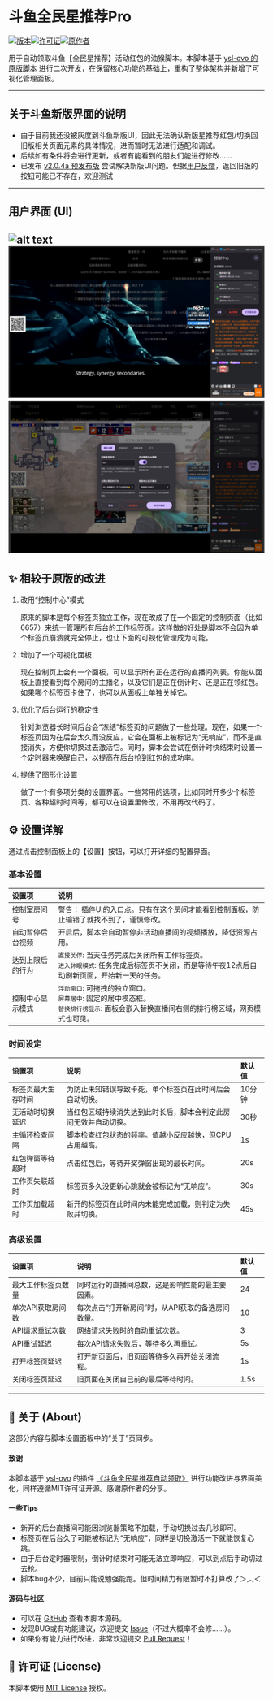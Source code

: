 # 斗鱼全民星推荐Pro

[![版本](https://img.shields.io/badge/Version-2.0.4-blue.svg)](https://greasyfork.org/zh-CN/scripts/543589-%E6%96%97%E9%B1%BC%E5%85%A8%E6%B0%91%E6%98%9F%E6%8E%A8%E8%8D%90%E8%87%AA%E5%8A%A8%E9%A2%86%E5%8F%96pro)[![许可证](https://img.shields.io/badge/License-MIT-green.svg)](https://opensource.org/licenses/MIT)[![原作者](https://img.shields.io/badge/Original-ysl--ovo-orange.svg)](https://greasyfork.org/zh-CN/users/1453821-ysl-ovo)

用于自动领取斗鱼【全民星推荐】活动红包的油猴脚本。本脚本基于 [ysl-ovo 的原版脚本](https://greasyfork.org/zh-CN/scripts/532514-%E6%96%97%E9%B1%BC%E5%85%A8%E6%B0%91%E6%98%9F%E6%8E%A8%E8%8D%90%E8%87%AA%E5%8A%A8%E9%A2%86%E5%8F%96) 进行二次开发，在保留核心功能的基础上，重构了整体架构并新增了可视化管理面板。

---
## 关于斗鱼新版界面的说明

- 由于目前我还没被灰度到斗鱼新版UI，因此无法确认新版星推荐红包/切换回旧版相关页面元素的具体情况，进而暂时无法进行适配和调试。
- 后续如有条件将会进行更新，或者有能看到的朋友们能进行修改……
- 已发布 [v2.0.4a 预发布版](https://github.com/ienone/douyu-qmx-pro/releases/tag/v.2.0.4a) 尝试解决新版UI问题。但据[用户反馈](https://github.com/ienone/douyu-qmx-pro/issues/3#issuecomment-3194206924)，返回旧版的按钮可能已不存在，欢迎测试

---

## 用户界面 (UI)

![alt text](demo.gif)
![侧边栏模式的面板界面](menu.png)
![设置界面](setting.png)
---

## ✨ 相较于原版的改进

1.  改用“控制中心”模式

    原来的脚本是每个标签页独立工作，现在改成了在一个固定的控制页面（比如6657）来统一管理所有后台的工作标签页。这样做的好处是脚本不会因为单个标签页崩溃就完全停止，也让下面的可视化管理成为可能。

2.  增加了一个可视化面板

    现在控制页上会有一个面板，可以显示所有正在运行的直播间列表。你能从面板上直接看到每个房间的主播名，以及它们是正在倒计时、还是正在领红包。如果哪个标签页卡住了，也可以从面板上单独关掉它。

3.  优化了后台运行的稳定性

    针对浏览器长时间后台会“冻结”标签页的问题做了一些处理。现在，如果一个标签页因为在后台太久而没反应，它会在面板上被标记为“无响应”，而不是直接消失，方便你切换过去激活它。同时，脚本会尝试在倒计时快结束时设置一个定时器来唤醒自己，以提高在后台抢到红包的成功率。

4.  提供了图形化设置

    做了一个有多项分类的设置界面。一些常用的选项，比如同时开多少个标签页、各种超时时间等，都可以在设置里修改，不用再改代码了。



## ⚙️ 设置详解

通过点击控制面板上的【设置】按钮，可以打开详细的配置界面。

### 基本设置
| 设置项 | 说明 |
| :--- | :--- |
| 控制室房间号 | 警告： 插件UI的入口点。只有在这个房间才能看到控制面板，防止输错了就找不到了，谨慎修改。 |
| 自动暂停后台视频 | 开启后，脚本会自动暂停非活动直播间的视频播放，降低资源占用。 |
| 达到上限后的行为 | `直接关停`: 当天任务完成后关闭所有工作标签页。<br>`进入休眠模式`: 任务完成后标签页不关闭，而是等待午夜12点后自动刷新页面，开始新一天的任务。|
| 控制中心显示模式| `浮动窗口`: 可拖拽的独立窗口。<br>`屏幕居中`: 固定的居中模态框。<br>`替换排行榜显示`: 面板会嵌入替换直播间右侧的排行榜区域，网页模式也可见。 |

### 时间设定
| 设置项 | 说明 | 默认值 |
| :--- | :--- | :--- |
| 标签页最大生存时间 | 为防止未知错误导致卡死，单个标签页在此时间后会自动切换。 | 10分钟 |
| 无活动时切换延迟 | 当红包区域持续消失达到此时长后，脚本会判定此房间无效并自动切换。 | 30秒 |
| 主循环检查间隔 | 脚本检查红包状态的频率。值越小反应越快，但CPU占用越高。 | 1s |
| 红包弹窗等待超时 | 点击红包后，等待开奖弹窗出现的最长时间。 | 20s |
| 工作页失联超时 | 标签页多久没更新心跳就会被标记为“无响应”。 | 30s |
| 工作页加载超时 | 新开的标签页在此时间内未能完成加载，则判定为失败并切换。 | 45s |

### 高级设置
| 设置项 | 说明 | 默认值 |
| :--- | :--- | :--- |
| 最大工作标签页数量 | 同时运行的直播间总数，这是影响性能的最主要因素。 | 24 |
| 单次API获取房间数 | 每次点击“打开新房间”时，从API获取的备选房间数量。 | 10 |
| API请求重试次数 | 网络请求失败时的自动重试次数。 | 3 |
| API重试延迟 | 每次API请求失败后，等待多久再重试。 | 5s |
| 打开标签页延迟 | 打开新页面后，旧页面等待多久再开始关闭流程。 | 1s |
| 关闭标签页延迟 | 旧页面在关闭自己前的最后等待时间。 | 1.5s |

---

## 📖 关于 (About)

这部分内容与脚本设置面板中的“关于”页同步。

#### 致谢
本脚本基于 [ysl-ovo](https://greasyfork.org/zh-CN/users/1453821-ysl-ovo) 的插件 [《斗鱼全民星推荐自动领取》](https://greasyfork.org/zh-CN/scripts/532514-%E6%96%97%E9%B1%BC%E5%85%A8%E6%B0%91%E6%98%9F%E6%8E%A8%E8%8D%90%E8%87%AA%E5%8A%A8%E9%A2%86%E5%8F%96) 进行功能改进与界面美化，同样遵循MIT许可证开源。感谢原作者的分享。

#### 一些Tips
*   新开的后台直播间可能因浏览器策略不加载，手动切换过去几秒即可。
*   标签页在后台久了可能被标记为“无响应”，同样是切换激活一下就能恢复心跳。
*   由于后台定时器限制，倒计时结束时可能无法立即响应，可以到点后手动切过去抢。
*   脚本bug不少，目前只能说勉强能跑。但时间精力有限暂时不打算改了＞︿＜

#### 源码与社区
*   可以在 [GitHub](https://github.com/ienone/eilatam) 查看本脚本源码。
*   发现BUG或有功能建议，欢迎提交 [Issue](https://github.com/ienone/eilatam/issues)（不过大概率不会修……）。
*   如果你有能力进行改进，非常欢迎提交 [Pull Request](https://github.com/ienone/eilatam/pulls)！

## 📄 许可证 (License)

本脚本使用 [MIT License](https://opensource.org/licenses/MIT) 授权。
